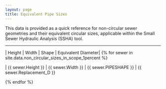 ```yaml
---
layout: page
title: Equivalent Pipe Sizes
---
```


This data is provided as a quick reference for non-circular sewer geometries and their equivalent circular sizes, applicable within the Small Sewer Hydraulic Analysis (SSHA) tool.

<hr>
| Height | Width | Shape | Equivalent Diameter|
{% for sewer in site.data.non_circular_sizes_in_scope_1percent %}

 | {{ sewer.Height }} | {{ sewer.Width }} | {{ sewer.PIPESHAPE }} | {{ sewer.Replacement_D }}
  
{% endfor %}
